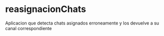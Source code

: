 # reasignacionChats
Aplicacion que detecta chats asignados erroneamente y los devuelve a su canal correspondiente
